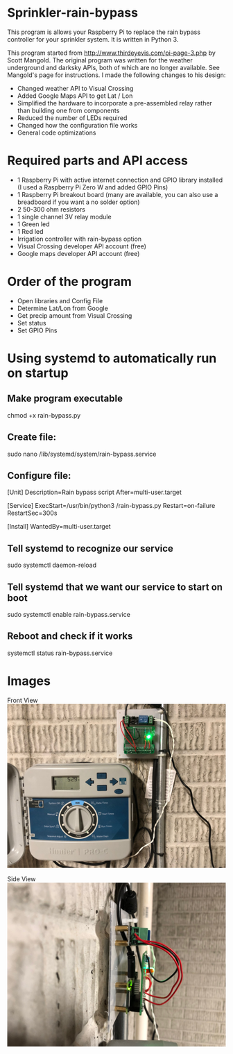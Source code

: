 # Sprinkler-rain-bypass
This program is allows your Raspberry Pi to replace the rain bypass controller for your sprinkler system. It is written in Python 3.

This program started from http://www.thirdeyevis.com/pi-page-3.php by Scott Mangold. The original program was written for the weather underground and darksky APIs, both of which are no longer available. See Mangold's page for instructions. I made the following changes to his design:
- Changed weather API to Visual Crossing
- Added Google Maps API to get Lat / Lon
- Simplified the hardware to incorporate a pre-assembled relay rather than building one from components
- Reduced the number of LEDs required
- Changed how the configuration file works
- General code optimizations

# Required parts and API access
- 1 Raspberry Pi with active internet connection and GPIO library installed (I used a Raspberry Pi Zero W and added GPIO Pins)
- 1 Raspberry Pi breakout board (many are available, you can also use a breadboard if you want a no solder option)
- 2 50-300 ohm resistors
- 1 single channel 3V relay module
- 1 Green led
- 1 Red led
- Irrigation controller with rain-bypass option
- Visual Crossing developer API account (free)
- Google maps developer API account (free)

# Order of the program
- Open libraries and Config File
- Determine Lat/Lon from Google
- Get precip amount from Visual Crossing
- Set status
- Set GPIO Pins

# Using systemd to automatically run on startup
## Make program executable
chmod +x rain-bypass.py

## Create file:
sudo nano /lib/systemd/system/rain-bypass.service

## Configure file:
[Unit]
Description=Rain bypass script
After=multi-user.target

[Service]
ExecStart=/usr/bin/python3 /rain-bypass.py
Restart=on-failure
RestartSec=300s

[Install]
WantedBy=multi-user.target

## Tell systemd to recognize our service
sudo systemctl daemon-reload

## Tell systemd that we want our service to start on boot
sudo systemctl enable rain-bypass.service

## Reboot and check if it works
systemctl status rain-bypass.service

# Images
Front View
![Picture1](IMG_0123.JPG)

Side View
![Picture1](IMG_0124.JPG)
